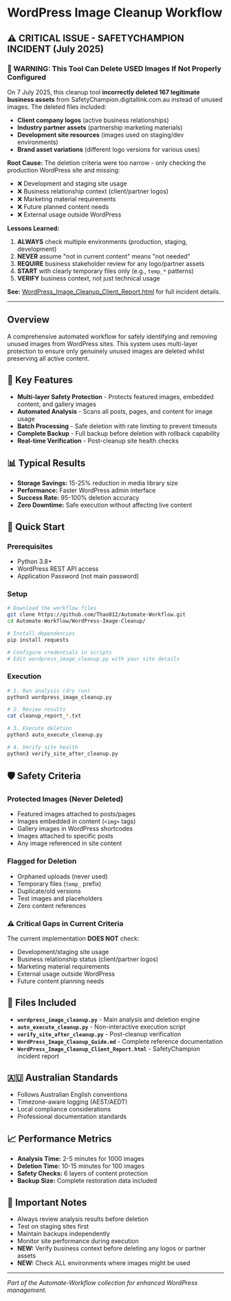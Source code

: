 # WordPress Image Cleanup Workflow

## ⚠️ CRITICAL ISSUE - SAFETYCHAMPION INCIDENT (July 2025)

### 🚨 WARNING: This Tool Can Delete USED Images If Not Properly Configured

On 7 July 2025, this cleanup tool **incorrectly deleted 167 legitimate business assets** from SafetyChampion.digitallink.com.au instead of unused images. The deleted files included:
- **Client company logos** (active business relationships)
- **Industry partner assets** (partnership marketing materials)  
- **Development site resources** (images used on staging/dev environments)
- **Brand asset variations** (different logo versions for various uses)

**Root Cause:** The deletion criteria were too narrow - only checking the production WordPress site and missing:
- ❌ Development and staging site usage
- ❌ Business relationship context (client/partner logos)
- ❌ Marketing material requirements
- ❌ Future planned content needs
- ❌ External usage outside WordPress

**Lessons Learned:**
1. **ALWAYS** check multiple environments (production, staging, development)
2. **NEVER** assume "not in current content" means "not needed"
3. **REQUIRE** business stakeholder review for any logo/partner assets
4. **START** with clearly temporary files only (e.g., `temp_*` patterns)
5. **VERIFY** business context, not just technical usage

**See:** [WordPress_Image_Cleanup_Client_Report.html](./WordPress_Image_Cleanup_Client_Report.html) for full incident details.

---

## Overview
A comprehensive automated workflow for safely identifying and removing unused images from WordPress sites. This system uses multi-layer protection to ensure only genuinely unused images are deleted whilst preserving all active content.

## 🎯 Key Features
- **Multi-layer Safety Protection** - Protects featured images, embedded content, and gallery images
- **Automated Analysis** - Scans all posts, pages, and content for image usage
- **Batch Processing** - Safe deletion with rate limiting to prevent timeouts
- **Complete Backup** - Full backup before deletion with rollback capability
- **Real-time Verification** - Post-cleanup site health checks

## 📊 Typical Results
- **Storage Savings:** 15-25% reduction in media library size
- **Performance:** Faster WordPress admin interface
- **Success Rate:** 95-100% deletion accuracy
- **Zero Downtime:** Safe execution without affecting live content

## 🔧 Quick Start

### Prerequisites
- Python 3.8+
- WordPress REST API access
- Application Password (not main password)

### Setup
```bash
# Download the workflow files
git clone https://github.com/Thao012/Automate-Workflow.git
cd Automate-Workflow/WordPress-Image-Cleanup/

# Install dependencies
pip install requests

# Configure credentials in scripts
# Edit wordpress_image_cleanup.py with your site details
```

### Execution
```bash
# 1. Run analysis (dry run)
python3 wordpress_image_cleanup.py

# 2. Review results
cat cleanup_report_*.txt

# 3. Execute deletion
python3 auto_execute_cleanup.py

# 4. Verify site health
python3 verify_site_after_cleanup.py
```

## 🛡️ Safety Criteria

### Protected Images (Never Deleted)
- Featured images attached to posts/pages
- Images embedded in content (`<img>` tags)
- Gallery images in WordPress shortcodes
- Images attached to specific posts
- Any image referenced in site content

### Flagged for Deletion
- Orphaned uploads (never used)
- Temporary files (`temp_` prefix)
- Duplicate/old versions
- Test images and placeholders
- Zero content references

### ⚠️ Critical Gaps in Current Criteria
The current implementation **DOES NOT** check:
- Development/staging site usage
- Business relationship status (client/partner logos)
- Marketing material requirements
- External usage outside WordPress
- Future content planning needs

## 📁 Files Included
- **`wordpress_image_cleanup.py`** - Main analysis and deletion engine
- **`auto_execute_cleanup.py`** - Non-interactive execution script
- **`verify_site_after_cleanup.py`** - Post-cleanup verification
- **`WordPress_Image_Cleanup_Guide.md`** - Complete reference documentation
- **`WordPress_Image_Cleanup_Client_Report.html`** - SafetyChampion incident report

## 🇦🇺 Australian Standards
- Follows Australian English conventions
- Timezone-aware logging (AEST/AEDT)
- Local compliance considerations
- Professional documentation standards

## 📈 Performance Metrics
- **Analysis Time:** 2-5 minutes for 1000 images
- **Deletion Time:** 10-15 minutes for 100 images
- **Safety Checks:** 6 layers of content protection
- **Backup Size:** Complete restoration data included

## 🚨 Important Notes
- Always review analysis results before deletion
- Test on staging sites first
- Maintain backups independently
- Monitor site performance during execution
- **NEW:** Verify business context before deleting any logos or partner assets
- **NEW:** Check ALL environments where images might be used

---
*Part of the Automate-Workflow collection for enhanced WordPress management.*